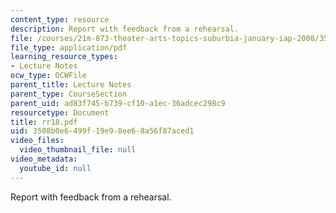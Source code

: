 ```yaml
---
content_type: resource
description: Report with feedback from a rehearsal.
file: /courses/21m-873-theater-arts-topics-suburbia-january-iap-2008/3508b0e6499f19e98ee68a56f87aced1_rr18.pdf
file_type: application/pdf
learning_resource_types:
- Lecture Notes
ocw_type: OCWFile
parent_title: Lecture Notes
parent_type: CourseSection
parent_uid: ad83f745-b739-cf10-a1ec-36adcec298c9
resourcetype: Document
title: rr18.pdf
uid: 3508b0e6-499f-19e9-8ee6-8a56f87aced1
video_files:
  video_thumbnail_file: null
video_metadata:
  youtube_id: null
---
```

Report with feedback from a rehearsal.

